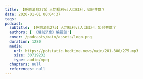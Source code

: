 ```yaml
---
title: 【睡前消息275】人均福利vs人口红利，如何共赢？
date: 2020-01-01 00:04:37
tags:
podcast:
  subtitle: 【睡前消息275】人均福利vs人口红利，如何共赢？
  authors: ['《睡前消息》编辑部']
  cover: /podcasts/main/assets/logo.png
  duration: 1280
  media:
    url: https://podstatic.bedtime.news/main/201-300/275.mp3
    size: 30719232
    type: audio/mpeg
  chapters: null
  references: null
---
```

